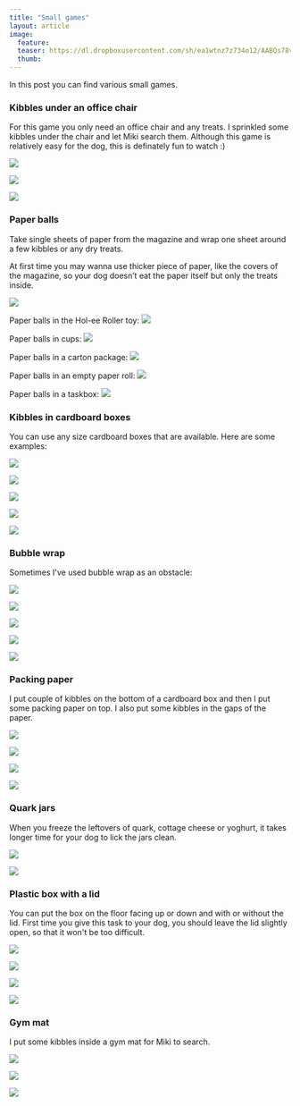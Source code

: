 ```yaml
---
title: "Small games"
layout: article
image:
  feature:
  teaser: https://dl.dropboxusercontent.com/sh/ea1wtnz7z734o12/AABQs78v0sZ22acs_lfLRTL3a/aktivointi/minitehtavia/DSC51202-245px.jpg
  thumb:
---
```


In this post you can find various small games.

### Kibbles under an office chair

For this game you only need an office chair and any treats. I sprinkled some kibbles under the chair and let Miki search them. Although this game is relatively easy for the dog, this is definately fun to watch :)

[![](https://dl.dropboxusercontent.com/sh/ea1wtnz7z734o12/AABQNqUp-Ssnpzb5iMaNYOqIa/aktivointi/minitehtavia/DSC51202-800px.jpg)](https://dl.dropboxusercontent.com/sh/ea1wtnz7z734o12/AABZjOkNfRQNJrRPpK_esh1Ma/aktivointi/minitehtavia/DSC51202.jpg)

[![](https://dl.dropboxusercontent.com/sh/ea1wtnz7z734o12/AABUcz4y3uuO89ceTR00XJi_a/aktivointi/minitehtavia/DSC51246-800px.jpg)](https://dl.dropboxusercontent.com/sh/ea1wtnz7z734o12/AABflcN8odwfXrjr4kqHc2bUa/aktivointi/minitehtavia/DSC51246.jpg)

[![](https://dl.dropboxusercontent.com/sh/ea1wtnz7z734o12/AAB9MfYcQhhQn4ZMqUsD2sWIa/aktivointi/minitehtavia/DSC51211-800px.jpg)](https://dl.dropboxusercontent.com/sh/ea1wtnz7z734o12/AABsVJMDiSbolVircG1peugOa/aktivointi/minitehtavia/DSC51211.jpg)

### <a name="paperballs">Paper balls</a>

Take single sheets of paper from the magazine and wrap one sheet around a few kibbles or any dry treats.

At first time you may wanna use thicker piece of paper, like the covers of the magazine, so your dog doesn’t eat the paper itself but only the treats inside.

[![](https://dl.dropboxusercontent.com/sh/ea1wtnz7z734o12/AABOPIgy8DG2RY42U4E4eI0Va/aktivointi/minitehtavia/DSC52279-800px.jpg)](https://dl.dropboxusercontent.com/sh/ea1wtnz7z734o12/AACXC317JkbAPa5LxtiB7-Z8a/aktivointi/minitehtavia/DSC52279.jpg)

Paper balls in the Hol-ee Roller toy:
[![](https://dl.dropboxusercontent.com/sh/ea1wtnz7z734o12/AAAp_XpOeQ3Av-I405B_IZ5Ta/aktivointi/jw-hol-ee-roller/DSC50501-800px.jpg)](http://minimuutti.com/en/activation/jw-hol-ee-roller/)

Paper balls in cups:
[![](https://dl.dropboxusercontent.com/sh/ea1wtnz7z734o12/AADgOt4ObdTxHADvQnwiQddGa/aktivointi/paperipallot-mukeissa/DSC46322-800px.jpg)](http://minimuutti.com/en/activation/paper-balls-in-cups/)

Paper balls in a carton package:
[![](https://dl.dropboxusercontent.com/sh/ea1wtnz7z734o12/AAADc92ZyHImkbnyqLW43Cl8a/aktivointi/kartonkipakkaukset/DSC38178-800px.jpg)](http://minimuutti.com/en/activation/carton-packages/)

Paper balls in an empty paper roll:
[![](https://dl.dropboxusercontent.com/sh/ea1wtnz7z734o12/AABi5-KQ6QRA7mNS8MFM1YBma/aktivointi/paperirullien-hylsyt/DSC52305-800px.jpg)](http://minimuutti.com/en/activation/empty-paper-rolls/)

Paper balls in a taskbox:
[![](https://dl.dropboxusercontent.com/sh/ea1wtnz7z734o12/AACTiwzE37jBhficWc127jyta/aktivointi/tehtavalaatikko-paperipalloilla/DSC25011_2-800px.jpg)](http://minimuutti.com/en/activation/taskbox-with-paper-balls/)

### Kibbles in cardboard boxes

You can use any size cardboard boxes that are available. Here are some examples:

[![](https://dl.dropboxusercontent.com/sh/ea1wtnz7z734o12/AAAqkXuc_mkpczQNOK1pYtH_a/aktivointi/minitehtavia/DSC49081-800px.jpg)](https://dl.dropboxusercontent.com/sh/ea1wtnz7z734o12/AABsj4FmrYfmnOQvtmhdORmga/aktivointi/minitehtavia/DSC49081.jpg)

[![](https://dl.dropboxusercontent.com/sh/ea1wtnz7z734o12/AAD15C4NVp7PebOYFk2NrfwOa/aktivointi/minitehtavia/DSC49080-800px.jpg)](https://dl.dropboxusercontent.com/sh/ea1wtnz7z734o12/AADmuMIJDgtmKzNPxfndbJu_a/aktivointi/minitehtavia/DSC49080.jpg)

[![](https://dl.dropboxusercontent.com/sh/ea1wtnz7z734o12/AAC1KWYcg4pUgotz5-HUuD4ua/aktivointi/minitehtavia/DSC47111-800px.jpg)](https://dl.dropboxusercontent.com/sh/ea1wtnz7z734o12/AADcjEiCl1Z7PwxTa4ejvPhXa/aktivointi/minitehtavia/DSC47111.jpg)

[![](https://dl.dropboxusercontent.com/sh/ea1wtnz7z734o12/AABpxgHyB7RIBe2CJXHl5SSna/aktivointi/minitehtavia/DSC47117-800px.jpg)](https://dl.dropboxusercontent.com/sh/ea1wtnz7z734o12/AABaLzn6UH-5srgxpDWzWY35a/aktivointi/minitehtavia/DSC47117.jpg)

[![](https://dl.dropboxusercontent.com/sh/ea1wtnz7z734o12/AABdCIKlXGeXfcjqxUOuAsgBa/aktivointi/minitehtavia/DSC47148-800px.jpg)](https://dl.dropboxusercontent.com/sh/ea1wtnz7z734o12/AADbfYLBhSA5EWNKhOuocw1Ma/aktivointi/minitehtavia/DSC47148.jpg)

### Bubble wrap

Sometimes I've used bubble wrap as an obstacle:

[![](https://dl.dropboxusercontent.com/sh/ea1wtnz7z734o12/AAAqK_dO_YDI0H5phLZPd4bOa/aktivointi/minitehtavia/DSC49768-800px.jpg)](https://dl.dropboxusercontent.com/sh/ea1wtnz7z734o12/AAAmk6E2_xp2nu0J-ZIId05La/aktivointi/minitehtavia/DSC49768.jpg)

[![](https://dl.dropboxusercontent.com/sh/ea1wtnz7z734o12/AACWPKf4_9tE1lW4_1Yos4lza/aktivointi/minitehtavia/DSC49785-800px.jpg)](https://dl.dropboxusercontent.com/sh/ea1wtnz7z734o12/AAB1OdNJm2SR3zJEHX-XOLwRa/aktivointi/minitehtavia/DSC49785.jpg)

[![](https://dl.dropboxusercontent.com/sh/ea1wtnz7z734o12/AAB5JfVgERsTI7OXt85_8_pza/aktivointi/minitehtavia/DSC49868-800px.jpg)](https://dl.dropboxusercontent.com/sh/ea1wtnz7z734o12/AAClS7cGMKnTzYVkh-oUVQDZa/aktivointi/minitehtavia/DSC49868.jpg)

[![](https://dl.dropboxusercontent.com/sh/ea1wtnz7z734o12/AAC0HV9D6bNQg3fLh-XHTqzxa/aktivointi/minitehtavia/DSC51293-800px.jpg)](https://dl.dropboxusercontent.com/sh/ea1wtnz7z734o12/AACWiUfpwsSpfiNSF8aDzCXga/aktivointi/minitehtavia/DSC51293.jpg)

[![](https://dl.dropboxusercontent.com/sh/ea1wtnz7z734o12/AADbSlddZaU6ieZ7OnonOYjCa/aktivointi/minitehtavia/DSC51305-800px.jpg)](https://dl.dropboxusercontent.com/sh/ea1wtnz7z734o12/AABZT4M61uenzEVnun59spa9a/aktivointi/minitehtavia/DSC51305.jpg)

### Packing paper

I put couple of kibbles on the bottom of a cardboard box and then I put some packing paper on top. I also put some kibbles in the gaps of the paper.

[![](https://dl.dropboxusercontent.com/sh/ea1wtnz7z734o12/AADV89HigZ6yffntMsPfBbOma/aktivointi/minitehtavia/DS00125-800px.jpg)](https://dl.dropboxusercontent.com/sh/ea1wtnz7z734o12/AADDv9b1SZnVPAca30aMOkXsa/aktivointi/minitehtavia/DS00125.jpg)

[![](https://dl.dropboxusercontent.com/sh/ea1wtnz7z734o12/AAASIDbnudbi7obuKKDgc8ola/aktivointi/minitehtavia/DS00141-800px.jpg)](https://dl.dropboxusercontent.com/sh/ea1wtnz7z734o12/AAAfdVI-sSkc8iWP8uPD3Rzpa/aktivointi/minitehtavia/DS00141.jpg)

[![](https://dl.dropboxusercontent.com/sh/ea1wtnz7z734o12/AABPdJc8xtGpvJ3K1KSzj38ja/aktivointi/minitehtavia/DS00131-800px.jpg)](https://dl.dropboxusercontent.com/sh/ea1wtnz7z734o12/AAA__CIKR6mpmaJ6OWEOLDTla/aktivointi/minitehtavia/DS00131.jpg)

[![](https://dl.dropboxusercontent.com/sh/ea1wtnz7z734o12/AAB5eSQVlYbuLFjDBAas_FVDa/aktivointi/minitehtavia/DS00142-800px.jpg)](https://dl.dropboxusercontent.com/sh/ea1wtnz7z734o12/AADFrEHrJ9c8zQqaN7p83097a/aktivointi/minitehtavia/DS00142.jpg)

### Quark jars

When you freeze the leftovers of quark, cottage cheese or yoghurt, it takes longer time for your dog to lick the jars clean.

[![](https://dl.dropboxusercontent.com/sh/ea1wtnz7z734o12/AABQuciPZHM6djOz35tcqSHDa/aktivointi/minitehtavia/DSC52392-800px.jpg)](https://dl.dropboxusercontent.com/sh/ea1wtnz7z734o12/AACtiC8WkbCJ3YWp8Mp8xPfxa/aktivointi/minitehtavia/DSC52392.jpg)

[![](https://dl.dropboxusercontent.com/sh/ea1wtnz7z734o12/AADFkHpMsQeP6LuvrLuIdrdRa/aktivointi/minitehtavia/DSC52357-800px.jpg)](https://dl.dropboxusercontent.com/sh/ea1wtnz7z734o12/AACcKG-PSBXsW79cFDqCjtwOa/aktivointi/minitehtavia/DSC52357.jpg)

### Plastic box with a lid

You can put the box on the floor facing up or down and with or without the lid. First time you give this task to your dog, you should leave the lid slightly open, so that it won't be too difficult.

[![](https://dl.dropboxusercontent.com/sh/ea1wtnz7z734o12/AADwGrVutBd1CnkzVgOvVicWa/aktivointi/minitehtavia/DSC56160-800px.jpg)](https://dl.dropboxusercontent.com/sh/ea1wtnz7z734o12/AAD8HjHK1LkJ-fsITENngu3Ma/aktivointi/minitehtavia/DSC56160.jpg)

[![](https://dl.dropboxusercontent.com/sh/ea1wtnz7z734o12/AABFXmndDC0Y9oGjQFk7E-uBa/aktivointi/minitehtavia/DSC56154-800px.jpg)](https://dl.dropboxusercontent.com/sh/ea1wtnz7z734o12/AAANPvd1mvQZ8bD0HSTZB-DVa/aktivointi/minitehtavia/DSC56154.jpg)

[![](https://dl.dropboxusercontent.com/sh/ea1wtnz7z734o12/AAC2Tm-CYrUt8_YXR3LuP8Vga/aktivointi/minitehtavia/DSC56191%20%282%29-800px.jpg)](https://dl.dropboxusercontent.com/sh/ea1wtnz7z734o12/AAButV4bDaJGQfcL9JobYOp8a/aktivointi/minitehtavia/DSC56191%20%282%29.jpg)

[![](https://dl.dropboxusercontent.com/sh/ea1wtnz7z734o12/AABlJKIvY6x_QkAKwDKaNrZFa/aktivointi/minitehtavia/DSC56206%20%282%29-800px.jpg)](https://dl.dropboxusercontent.com/sh/ea1wtnz7z734o12/AABH1H58jzDQx-iJKTTcnLyPa/aktivointi/minitehtavia/DSC56206%20%282%29.jpg)

### Gym mat

I put some kibbles inside a gym mat for Miki to search.

[![](https://dl.dropboxusercontent.com/sh/ea1wtnz7z734o12/AACwSkNtaAH9WdN8En2zk5WVa/aktivointi/minitehtavia/DS01099-800px.jpg)](https://dl.dropboxusercontent.com/sh/ea1wtnz7z734o12/AABTSUGn55t59GpD4w2PLwfFa/aktivointi/minitehtavia/DS01099.jpg)

[![](https://dl.dropboxusercontent.com/sh/ea1wtnz7z734o12/AAD4Q3RcbMmqAcjHOtVGfNuUa/aktivointi/minitehtavia/DS01128-800px.jpg)](https://dl.dropboxusercontent.com/sh/ea1wtnz7z734o12/AABFEBBmCAxorwmI_vaEadhba/aktivointi/minitehtavia/DS01128.jpg)

[![](https://dl.dropboxusercontent.com/sh/ea1wtnz7z734o12/AAAHOLwD9RzEO-J-F_88DlPca/aktivointi/minitehtavia/DS01155-800px.jpg)](https://dl.dropboxusercontent.com/sh/ea1wtnz7z734o12/AAB6RYVi_QaLxtlojl9alc_Ua/aktivointi/minitehtavia/DS01155.jpg)
